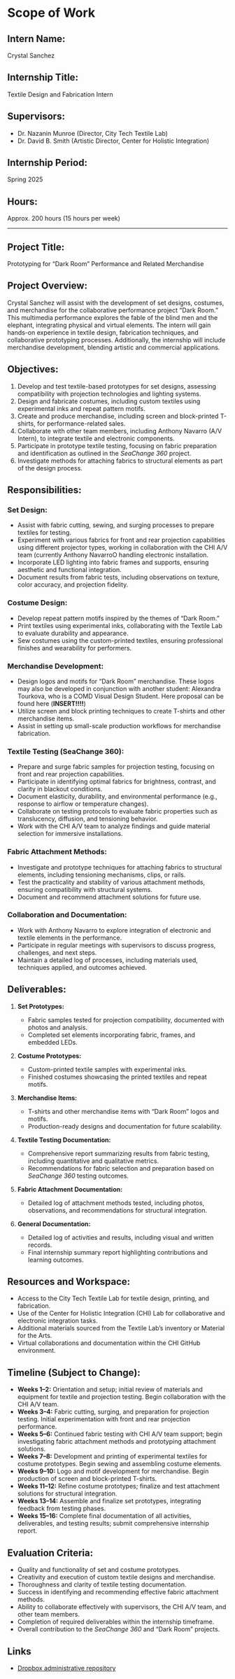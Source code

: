 # Scope of Work

## Intern Name:
Crystal Sanchez  

## Internship Title:
Textile Design and Fabrication Intern  

## Supervisors:
- Dr. Nazanin Munroe (Director, City Tech Textile Lab)
- Dr. David B. Smith (Artistic Director, Center for Holistic Integration)  

## Internship Period:
Spring 2025  

## Hours:
Approx. 200 hours (15 hours per week)  

---

## Project Title:
Prototyping for “Dark Room” Performance and Related Merchandise

## Project Overview:
Crystal Sanchez will assist with the development of set designs, costumes, and merchandise for the collaborative performance project “Dark Room.” This multimedia performance explores the fable of the blind men and the elephant, integrating physical and virtual elements. The intern will gain hands-on experience in textile design, fabrication techniques, and collaborative prototyping processes. Additionally, the internship will include merchandise development, blending artistic and commercial applications.

## Objectives:
1. Develop and test textile-based prototypes for set designs, assessing compatibility with projection technologies and lighting systems.
2. Design and fabricate costumes, including custom textiles using experimental inks and repeat pattern motifs.
3. Create and produce merchandise, including screen and block-printed T-shirts, for performance-related sales.
4. Collaborate with other team members, including Anthony Navarro (A/V Intern), to integrate textile and electronic components.
5. Participate in prototype textile testing, focusing on fabric preparation and identification as outlined in the *SeaChange 360* project.
6. Investigate methods for attaching fabrics to structural elements as part of the design process.

## Responsibilities:

### Set Design:
- Assist with fabric cutting, sewing, and surging processes to prepare textiles for testing.
- Experiment with various fabrics for front and rear projection capabilities using different projector types, working in collaboration with the CHI A/V team (currently Anthony NavarroO handling electronic installation.
- Incorporate LED lighting into fabric frames and supports, ensuring aesthetic and functional integration.
- Document results from fabric tests, including observations on texture, color accuracy, and projection fidelity.

### Costume Design:
- Develop repeat pattern motifs inspired by the themes of “Dark Room.”
- Print textiles using experimental inks, collaborating with the Textile Lab to evaluate durability and appearance.
- Sew costumes using the custom-printed textiles, ensuring professional finishes and wearability for performers.

### Merchandise Development:
- Design logos and motifs for “Dark Room” merchandise.  These logos may also be developed in conjunction with another student: Alexandra Tourkova, who is a COMD Visual Design Student.  Here proposal can be found here (**INSERT!!!!**)
- Utilize screen and block printing techniques to create T-shirts and other merchandise items.
- Assist in setting up small-scale production workflows for merchandise fabrication.

### Textile Testing (SeaChange 360):
- Prepare and surge fabric samples for projection testing, focusing on front and rear projection capabilities.
- Participate in identifying optimal fabrics for brightness, contrast, and clarity in blackout conditions.
- Document elasticity, durability, and environmental performance (e.g., response to airflow or temperature changes).
- Collaborate on testing protocols to evaluate fabric properties such as translucency, diffusion, and tensioning behavior.
- Work with the CHI A/V team to analyze findings and guide material selection for immersive installations.

### Fabric Attachment Methods:
- Investigate and prototype techniques for attaching fabrics to structural elements, including tensioning mechanisms, clips, or rails.
- Test the practicality and stability of various attachment methods, ensuring compatibility with structural systems.
- Document and recommend attachment solutions for future use.

### Collaboration and Documentation:
- Work with Anthony Navarro to explore integration of electronic and textile elements in the performance.
- Participate in regular meetings with supervisors to discuss progress, challenges, and next steps.
- Maintain a detailed log of processes, including materials used, techniques applied, and outcomes achieved.

## Deliverables:
1. **Set Prototypes:**
   - Fabric samples tested for projection compatibility, documented with photos and analysis.
   - Completed set elements incorporating fabric, frames, and embedded LEDs.

2. **Costume Prototypes:**
   - Custom-printed textile samples with experimental inks.
   - Finished costumes showcasing the printed textiles and repeat motifs.

3. **Merchandise Items:**
   - T-shirts and other merchandise items with “Dark Room” logos and motifs.
   - Production-ready designs and documentation for future scalability.

4. **Textile Testing Documentation:**
   - Comprehensive report summarizing results from fabric testing, including quantitative and qualitative metrics.
   - Recommendations for fabric selection and preparation based on *SeaChange 360* testing outcomes.

5. **Fabric Attachment Documentation:**
   - Detailed log of attachment methods tested, including photos, observations, and recommendations for structural integration.

6. **General Documentation:**
   - Detailed log of activities and results, including visual and written records.
   - Final internship summary report highlighting contributions and learning outcomes.

## Resources and Workspace:
- Access to the City Tech Textile Lab for textile design, printing, and fabrication.
- Use of the Center for Holistic Integration (CHI) Lab for collaborative and electronic integration tasks.
- Additional materials sourced from the Textile Lab’s inventory or Material for the Arts.
- Virtual collaborations and documentation within the CHI GitHub environment.

## Timeline (Subject to Change):
- **Weeks 1–2:** Orientation and setup; initial review of materials and equipment for textile and projection testing. Begin collaboration with the CHI A/V team.
- **Weeks 3–4:** Fabric cutting, surging, and preparation for projection testing. Initial experimentation with front and rear projection performance.
- **Weeks 5–6:** Continued fabric testing with CHI A/V team support; begin investigating fabric attachment methods and prototyping attachment solutions.
- **Weeks 7–8:** Development and printing of experimental textiles for costume prototypes. Begin sewing and assembling costume elements.
- **Weeks 9–10:** Logo and motif development for merchandise. Begin production of screen and block-printed T-shirts.
- **Weeks 11–12:** Refine costume prototypes; finalize and test attachment solutions for structural integration.
- **Weeks 13–14:** Assemble and finalize set prototypes, integrating feedback from testing phases.
- **Weeks 15–16:** Complete final documentation of all activities, deliverables, and testing results; submit comprehensive internship report.

## Evaluation Criteria:
- Quality and functionality of set and costume prototypes.
- Creativity and execution of custom textile designs and merchandise.
- Thoroughness and clarity of textile testing documentation.
- Success in identifying and recommending effective fabric attachment methods.
- Ability to collaborate effectively with supervisors, the CHI A/V team, and other team members.
- Completion of required deliverables within the internship timeframe.
- Overall contribution to the *SeaChange 360* and “Dark Room” projects.

##  Links
- [Dropbox administrative repository](https://www.dropbox.com/scl/fo/9w8jd915irz834e1rlvi1/AKp7NnsAUltaZR19fysegiw?rlkey=3cfqcgz0quwbym3rrpqhl26e6&dl=0)
